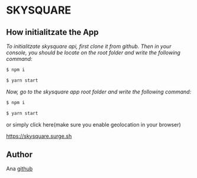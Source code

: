 
# SKYSQUARE

## **How initialitzate the App**

*To initialitzate skysquare api, first clone it from github. Then in your console, you should be locate on the root folder and write the following command:*

```sh
$ npm i
```
```sh
$ yarn start
```



*Now, go to the skysquare app root folder and write the following command:*

```sh
$ npm i
```
```sh
$ yarn start
```


or simply click here(make sure you enable geolocation in your browser)

https://skysquare.surge.sh


## **Author**

Ana [github](https://github.com/anasanjuan)


